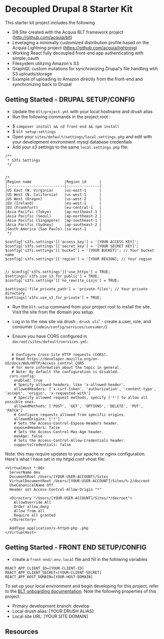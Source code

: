 # Decoupled Drupal 8 Starter Kit

This starter kit project includes the following

- D8 Site created with the Acquia BLT framework project (http://github.com/acquia/blt)
- Leveraging a minimally customized distribution profile based on the Acquia Lightning project (https://github.com/acquia/lightning)
- Working React fully decoupled front-end app authenticating with simple_oauth
- Filesystem utilizing Amazon's S3
- GraphQL custom mutations for synchronizing Drupal's file handling wtih S3 uploads/storage
- Example of uploading to Amazon directly from the front-end and synchronizing back to Drupal

## Getting Started - DRUPAL SETUP/CONFIG

- Update the `blt/project.yml` with your local hostname and drush alias
- Run the following commands in the project root :
* $ `composer install && cd front-end && npm install`
* $ `blt setup:settings`
* Open your `sites/default/settings/local.settings.php` and edit with your development environment mysql database credentials
* Add your s3 settings to the same `local.settings.php` file: 

```
/**
 * S3fs Settings
 */
 
 
/*
|Region name               |Region id      |
|:-------------------------|:--------------|
|US East (N. Virginia)     |us-east-1      |
|US West (N. California)   |us-west-1      |
|US West (Oregon)          |us-west-2      |
|EU (Ireland)              |eu-west-1      |
|EU (Frankfurt)            |eu-central-1   |
|Asia Pacific (Tokyo)      |ap-northeast-1 |
|Asia Pacific (Seoul)      |ap-northeast-2 |
|Asia Pacific (Singapore)  |ap-southeast-1 |
|Asia Pacific (Sydney)     |ap-southeast-2 |
|South America (Sao Paulo) |sa-east-1      |
 */

$config['s3fs.settings']['access_key'] = '[YOUR ACCESS KEY]';
$config['s3fs.settings']['secret_key'] = '[YOUR SECRET KEY]';
$config['s3fs.settings']['bucket'] = '[YOUR BUCKET]'; // Your bucket name
$config['s3fs.settings']['region'] = '[YOUR REGION]; // Your region


// $config['s3fs.settings']['use_https'] = TRUE;
$settings['s3fs.use_s3_for_public'] = TRUE;
$config['s3fs.settings']['no_rewrite_cssjs'] = TRUE;

$settings['file_private_path'] = 'private-files'; // Your private directory
$settings['s3fs.use_s3_for_private'] = TRUE;

```
* Run the `blt:setup` command from your project root to install the site. Visit the site from the domain you setup. 
* Log in to the new site via drush : `drush uli`' - create a user, role, and consumer (`/admin/config/services/consumer/`)

* Ensure you have CORS configured in `docroot/sites/default/services.yml`: 

```$xslt

   # Configure Cross-Site HTTP requests (CORS).
   # Read https://developer.mozilla.org/en-US/docs/Web/HTTP/Access_control_CORS
   # for more information about the topic in general.
   # Note: By default the configuration is disabled.
  cors.config:
    enabled: true
    # Specify allowed headers, like 'x-allowed-header'.
    allowedHeaders: ['x-csrf-token', 'authorization', 'content-type', 'accept', 'origin', 'x-requested-with']
    # Specify allowed request methods, specify ['*'] to allow all possible ones.
    allowedMethods: ['POST', 'GET', 'OPTIONS', 'DELETE', 'PUT', 'PATCH']
    # Configure requests allowed from specific origins.
    allowedOrigins: ['*']
    # Sets the Access-Control-Expose-Headers header.
    exposedHeaders: false
    # Sets the Access-Control-Max-Age header.
    maxAge: false
    # Sets the Access-Control-Allow-Credentials header.
    supportsCredentials: false
```

Note: this may require updates to your apache or nginx configuration. Here's what I have set in my httpd.conf vhost file: 

```$xslt
<VirtualHost *:80>
  ServerName dev
  DocumentRoot /Users/[YOUR-USER-ACCOUNT]/Sites
  VirtualDocumentRoot /Users/[YOUR-USER-ACCOUNT]/Sites/%-2/docroot
  UseCanonicalName Off
  Header set Access-Control-Allow-Origin "*"

  <Directory "/Users/[YOUR-USER-ACCOUNT]/Sites/*/docroot">
    AllowOverride All
    Order allow,deny
    Allow from all
    Require all granted
  </Directory>

  AddType application/x-httpd-php .php
</VirtualHost>

```


## Getting Started - FRONT END SETUP/CONFIG


* create a `front-end/.env.local` file and fill in the following variables

```$xslt
REACT_APP_CLIENT_ID=[YOUR-CLIENT-ID]
REACT_APP_CLIENT_SECRET=[YOUR-CLIENT-SECRET]
REACT_APP_HOST_DOMAIN=[YOUR-HOST-DOMAIN]
```



To set up your local environment and begin developing for this project, refer to the [BLT onboarding documentation](http://blt.readthedocs.io/en/latest/readme/onboarding/). Note the following properties of this project:
* Primary development branch: develop
* Local drush alias: [YOUR DRUSH ALIAS]
* Local site URL: [YOUR SITE DOMAIN] 

## Resources


